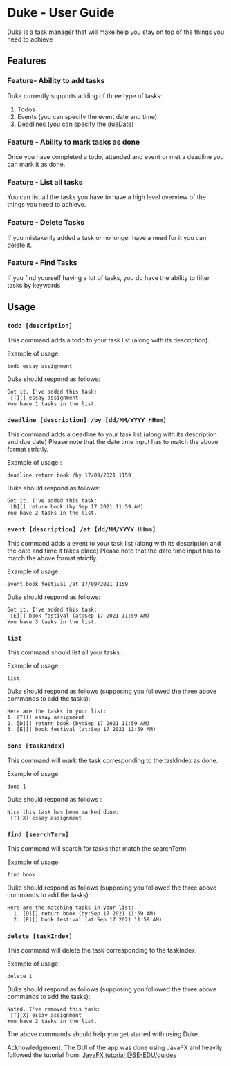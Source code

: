 # Duke - User Guide
Duke is a task manager that will make help you stay on top of the things you need to achieve

## Features 

### Feature- Ability to add tasks

Duke currently supports adding of three type of tasks:
1. Todos
2. Events (you can specify the event date and time)
3. Deadlines (you can specify the dueDate)

### Feature - Ability to mark tasks as done  

Once you have completed a todo, attended and event or met a deadline 
you can mark it as done.

### Feature - List all tasks

You can list all the tasks you have to have a high level overview of the 
things you need to achieve.

### Feature - Delete Tasks

If you mistakenly added a task or no longer have a need for it you can delete it.

### Feature - Find Tasks

If you find yourself having a lot of tasks, you do have the ability to filter tasks by keywords

## Usage

### `todo [description]` 

This command adds a todo to your task list (along with its description).

Example of usage: 

`todo essay assignment`

Duke should respond as follows:
```
Got it. I've added this task:
 [T][] essay assignment
You have 1 tasks in the list.
```


### `deadline [description] /by [dd/MM/YYYY HHmm]`

This command adds a deadline to your task list (along with its description and due date)
Please note that the date time input has to match the above format strictly.

Example of usage :

`deadline return book /by 17/09/2021 1159`

Duke should respond as follows:
```
Got it. I've added this task:
 [D][] return book (by:Sep 17 2021 11:59 AM)
You have 2 tasks in the list.
```

### `event [description] /at [dd/MM/YYYY HHmm]`

This command adds a event to your task list (along with its description and the date and time it takes place)
Please note that the date time input has to match the above format strictly.

Example of usage:

`event book festival /at 17/09/2021 1159`

Duke should respond as follows:
```
Got it. I've added this task:
 [E][] book festival (at:Sep 17 2021 11:59 AM)
You have 3 tasks in the list.
```

### `list`

This command should list all your tasks.

Example of usage:

`list`

Duke should respond as follows (supposing you followed the three above commands to add the tasks):
```
Here are the tasks in your list:
1. [T][] essay assignment
2. [D][] return book (by:Sep 17 2021 11:59 AM)
3. [E][] book festival (at:Sep 17 2021 11:59 AM)
```

### `done [taskIndex]`

This command will mark the task corresponding to the taskIndex as done.

Example of usage:

`done 1`

Duke should respond as follows :
```
Nice this task has been marked done:
 [T][X] essay assignment
```

### `find [searchTerm]`

This command will search for tasks that match the searchTerm.

Example of usage:

`find book`

Duke should respond as follows (supposing you followed the three above commands to add the tasks):
```
Here are the matching tasks in your list:
  1. [D][] return book (by:Sep 17 2021 11:59 AM)
  2. [E][] book festival (at:Sep 17 2021 11:59 AM)
```

### `delete [taskIndex]`

This command will delete the task corresponding to the taskIndex.

Example of usage:

`delete 1`

Duke should respond as follows (supposing you followed the three above commands to add the tasks):
```
Noted. I've removed this task:
 [T][X] essay assignment
You have 2 tasks in the list.
```

The above commands should help you get started with using Duke.

Acknowledgement: The GUI of the app was done using JavaFX and heavily followed the tutorial from:
[JavaFX tutorial @SE-EDU/guides](https://se-education.org/addressbook-level3/UserGuide.html#features)





